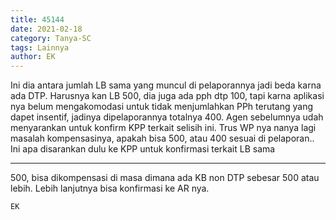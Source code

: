 ```yaml
---
title: 45144
date: 2021-02-18
category: Tanya-SC
tags: Lainnya
author: EK
---
```


Ini dia antara jumlah LB sama yang muncul di pelaporannya jadi beda karna ada DTP. Harusnya kan LB 500, dia juga ada pph dtp 100, tapi karna aplikasi nya belum mengakomodasi untuk tidak menjumlahkan PPh terutang yang dapet insentif, jadinya dipelaporannya totalnya 400. Agen sebelumnya udah menyarankan untuk konfirm KPP terkait selisih ini. Trus WP nya nanya lagi masalah kompensasinya, apakah bisa 500, atau 400 sesuai di pelaporan.. Ini apa disarankan dulu ke KPP untuk konfirmasi terkait LB sama

---

500, bisa dikompensasi di masa dimana ada KB non DTP sebesar 500 atau lebih. Lebih lanjutnya bisa konfirmasi ke AR nya.

`EK`
